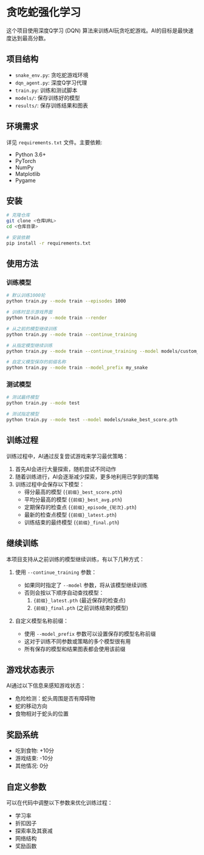 # 贪吃蛇强化学习

这个项目使用深度Q学习 (DQN) 算法来训练AI玩贪吃蛇游戏。AI的目标是最快速度达到最高分数。

## 项目结构

- `snake_env.py`: 贪吃蛇游戏环境
- `dqn_agent.py`: 深度Q学习代理
- `train.py`: 训练和测试脚本
- `models/`: 保存训练好的模型
- `results/`: 保存训练结果和图表

## 环境需求

详见 `requirements.txt` 文件。主要依赖:
- Python 3.6+
- PyTorch
- NumPy
- Matplotlib
- Pygame

## 安装

```bash
# 克隆仓库
git clone <仓库URL>
cd <仓库目录>

# 安装依赖
pip install -r requirements.txt
```

## 使用方法

### 训练模型

```bash
# 默认训练1000轮
python train.py --mode train --episodes 1000

# 训练时显示游戏界面
python train.py --mode train --render

# 从之前的模型继续训练
python train.py --mode train --continue_training

# 从指定模型继续训练
python train.py --mode train --continue_training --model models/custom_model.pth

# 自定义模型保存的前缀名称
python train.py --mode train --model_prefix my_snake
```

### 测试模型

```bash
# 测试最终模型
python train.py --mode test

# 测试指定模型
python train.py --mode test --model models/snake_best_score.pth
```

## 训练过程

训练过程中，AI通过反复尝试游戏来学习最优策略：

1. 首先AI会进行大量探索，随机尝试不同动作
2. 随着训练进行，AI会逐渐减少探索，更多地利用已学到的策略
3. 训练过程中会保存以下模型：
   - 得分最高的模型 (`{前缀}_best_score.pth`)
   - 平均分最高的模型 (`{前缀}_best_avg.pth`)
   - 定期保存的检查点 (`{前缀}_episode_{轮次}.pth`)
   - 最新的检查点模型 (`{前缀}_latest.pth`)
   - 训练结束的最终模型 (`{前缀}_final.pth`)

## 继续训练

本项目支持从之前训练的模型继续训练，有以下几种方式：

1. 使用 `--continue_training` 参数：
   - 如果同时指定了 `--model` 参数，将从该模型继续训练
   - 否则会按以下顺序自动查找模型：
     1. `{前缀}_latest.pth` (最近保存的检查点)
     2. `{前缀}_final.pth` (之前训练结束的模型)

2. 自定义模型名称前缀：
   - 使用 `--model_prefix` 参数可以设置保存的模型名称前缀
   - 这对于训练不同参数或策略的多个模型很有用
   - 所有保存的模型和结果图表都会使用该前缀

## 游戏状态表示

AI通过以下信息来感知游戏状态：
- 危险检测：蛇头周围是否有障碍物
- 蛇的移动方向
- 食物相对于蛇头的位置

## 奖励系统

- 吃到食物: +10分
- 游戏结束: -10分
- 其他情况: 0分

## 自定义参数

可以在代码中调整以下参数来优化训练过程：
- 学习率
- 折扣因子
- 探索率及其衰减
- 网络结构
- 奖励函数 